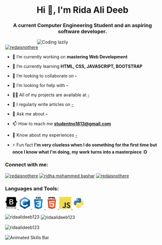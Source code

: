 <h1 align="center">Hi 👋, I'm Rida Ali Deeb</h1>
<h3 align="center">A current Computer Engineering Student and an aspiring software developer.</h3>
<img align="right" alt="Coding lazily" width="400" src="https://media.tenor.com/GfSX-u7VGM4AAAAC/coding.gif" />
<p align="left"> <a href="https://twitter.com/redaisnothere" target="blank"><img src="https://img.shields.io/twitter/follow/redaisnothere?logo=twitter&style=for-the-badge" alt="redaisnothere" /></a> </p>

- 🔭 I’m currently working on **mastering Web Development**

- 🌱 I’m currently learning **HTML, CSS, JAVASCRIPT, BOOTSTRAP**

- 👯 I’m looking to collaborate on **-**

- 🤝 I’m looking for help with **-**

- 👨‍💻 All of my projects are available at [-](-)

- 📝 I regularly write articles on [-](-)

- 💬 Ask me about **-**

- 📫 How to reach me **studentno1813@gmail.com**

- 📄 Know about my experiences [-](-)

- ⚡ Fun fact **I'm very clueless when I do something for the first time but once I know what I'm doing, my work turns into a masterpiece :D**

<h3 align="left">Connect with me:</h3>
<p align="left">
<a href="https://twitter.com/redaisnothere" target="blank"><img align="center" src="https://raw.githubusercontent.com/rahuldkjain/github-profile-readme-generator/master/src/images/icons/Social/twitter.svg" alt="redaisnothere" height="30" width="40" /></a>
<a href="https://fb.com/ridha mohammed bashar" target="blank"><img align="center" src="https://raw.githubusercontent.com/rahuldkjain/github-profile-readme-generator/master/src/images/icons/Social/facebook.svg" alt="ridha mohammed bashar" height="30" width="40" /></a>
<a href="https://instagram.com/redaisnothere" target="blank"><img align="center" src="https://raw.githubusercontent.com/rahuldkjain/github-profile-readme-generator/master/src/images/icons/Social/instagram.svg" alt="redaisnothere" height="30" width="40" /></a>
</p>

<h3 align="left">Languages and Tools:</h3>
<p align="left"> <a href="https://getbootstrap.com" target="_blank" rel="noreferrer"> <img src="https://raw.githubusercontent.com/devicons/devicon/master/icons/bootstrap/bootstrap-plain-wordmark.svg" alt="bootstrap" width="40" height="40"/> </a> <a href="https://www.cprogramming.com/" target="_blank" rel="noreferrer"> <img src="https://raw.githubusercontent.com/devicons/devicon/master/icons/c/c-original.svg" alt="c" width="40" height="40"/> </a> <a href="https://www.w3schools.com/css/" target="_blank" rel="noreferrer"> <img src="https://raw.githubusercontent.com/devicons/devicon/master/icons/css3/css3-original-wordmark.svg" alt="css3" width="40" height="40"/> </a> <a href="https://www.w3.org/html/" target="_blank" rel="noreferrer"> <img src="https://raw.githubusercontent.com/devicons/devicon/master/icons/html5/html5-original-wordmark.svg" alt="html5" width="40" height="40"/> </a> <a href="https://developer.mozilla.org/en-US/docs/Web/JavaScript" target="_blank" rel="noreferrer"> <img src="https://raw.githubusercontent.com/devicons/devicon/master/icons/javascript/javascript-original.svg" alt="javascript" width="40" height="40"/> </a> <a href="https://www.python.org" target="_blank" rel="noreferrer"> <img src="https://raw.githubusercontent.com/devicons/devicon/master/icons/python/python-original.svg" alt="python" width="40" height="40"/> </a> </p>

<p><img align="left" src="https://github-readme-stats.vercel.app/api/top-langs?username=ridaalideeb123&show_icons=true&locale=en&layout=compact" alt="ridaalideeb123" /></p>

<p>&nbsp;<img align="center" src="https://github-readme-stats.vercel.app/api?username=ridaalideeb123&show_icons=true&locale=en" alt="ridaalideeb123" /></p>

<p><img align="center" src="https://github-readme-streak-stats.herokuapp.com/?user=ridaalideeb123&" alt="ridaalideeb123" /></p>

<img align="center" alt="Animated Skills Bar" width="400" src="https://ridaalideeb123.github.io/Animated-Skills-Bar/" />
